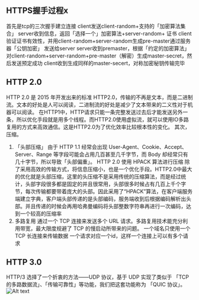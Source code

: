 ## HTTPS握手过程x
首先是tcp的三次握手建立连接
client发送client-random+支持的「加密算法集合」
server收到信息，返回「选择一个」加密算法+server-random+ 证书
client验证证书有效性，并用client-random+server-random生成pre-master通过服务器「公钥加密」 发送给server
server收到premaster，根据「约定的加密算法」对client-random+server-random+pre-master（解密）生成master-secret，然后发送预定成功
client收到生成同样的master-secert，对称加密秘钥传输完毕
## HTTP 2.0
HTTP 2.0 是 2015 年开发出来的标准
HTTP2.0，传输的不再是文本，而是二进制流。文本的好处是人可以阅读，二进制流的好处是减少了文本带来的二义性对于机器可以阅读。
在HTTP1中，HTTP请求只能一条完整发送过去后才能发送另外一条，所以优化手段就是用多个线程。而HTTP2.0使用虚拟流，就可以使用IO多路复用的方式来高效通信。这是HTTP2.0为了优化效率比较根本性的变化。
其次，压缩。
1. 「头部压缩」
   由于 HTTP 1.1 经常会出现 User-Agent、Cookie、Accept、Server、Range 等字段可能会占用几百甚至几千字节，而 Body 却经常只有几十字节，所以导致「头部偏重」。
   HTTP 2.0 使用 HPACK 算法进行压缩
   除了采用高效的传输方式，将信息压缩小，也是一个优化手段。HTTP2.0中最大的优化就是头部压缩，这里的头压缩不是采用传统的压缩算法，而是经过统计，头部字段很多都是固定的并且很常用，头部很多时候占有几百上千个字节，每次传输都要带着庞大的头部。因此采用了“HPACK”算法，在客户端服务端建立字典，客户端头部传递的是头部编码，服务端收到后根据编码解析出头部。并且传递的时候会再用哈弗曼编码将头部整数字符串再进行一次编码，达到一个较高的压缩率
2. 多路复用  通过一个 TCP 连接来发送多个 URL 请求。多路复用技术能充分利用带宽，最大限度规避了 TCP 的慢启动所带来的问题。
   一个域名只使用一个 TCP 长连接来传输数据
   一个请求对应一个id，这样一个连接上可以有多个请求

## HTTP 3.0
  HTTP/3 选择了一个折衷的方法——UDP 协议，基于 UDP 实现了类似于 「TCP 的多路数据流」、「传输可靠性」等功能，我们把这套功能称为 「QUIC 协议」。
  ![Alt text](image.png)
  